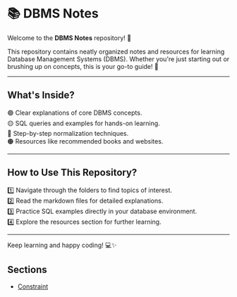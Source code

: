 # 📚 **DBMS Notes**

Welcome to the **DBMS Notes** repository! 🎉  

This repository contains neatly organized notes and resources for learning Database Management Systems (DBMS). Whether you're just starting out or brushing up on concepts, this is your go-to guide! 🚀  

---

## **What's Inside?**

🟢 Clear explanations of core DBMS concepts.  
🟡 SQL queries and examples for hands-on learning.  
🔵 Step-by-step normalization techniques.  
🟠 Resources like recommended books and websites.  

---

## **How to Use This Repository?**

1️⃣ Navigate through the folders to find topics of interest.  
2️⃣ Read the markdown files for detailed explanations.  
3️⃣ Practice SQL examples directly in your database environment.  
4️⃣ Explore the resources section for further learning.  

---

Keep learning and happy coding! 💻✨

## Sections
- [Constraint](Constraint.md/)
